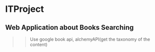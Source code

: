 # ITProject

## Web Application about Books Searching

>> Use google book api, alchemyAPI(get the taxonomy of the content)
